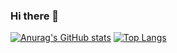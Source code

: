 ### Hi there 👋
[![Anurag's GitHub stats](https://github-readme-stats.vercel.app/api?username=nisanthsiva&show_icons=true&theme=dark)](https://github.com/nisanthsiva/github-readme-stats)
[![Top Langs](https://github-readme-stats.vercel.app/api/top-langs/?username=nisanthsiva)](https://github.com/nisanthsiva/github-readme-stats)

<!--
**nisanthsiva/nisanthsiva** is a ✨ _special_ ✨ repository because its `README.md` (this file) appears on your GitHub profile.

Here are some ideas to get you started:

- 🔭 I’m currently working on ...
- 🌱 I’m currently learning ...
- 👯 I’m looking to collaborate on ...
- 🤔 I’m looking for help with ...
- 💬 Ask me about ...
- 📫 How to reach me: ...
- 😄 Pronouns: ...
- ⚡ Fun fact: ...
-->
